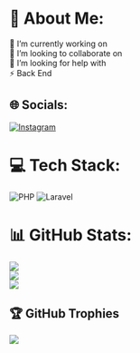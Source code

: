 # 💫 About Me:
🔭 I’m currently working on<br>👯 I’m looking to collaborate on<br>🤝 I’m looking for help with<br>⚡ Back End


## 🌐 Socials:
[![Instagram](https://img.shields.io/badge/Instagram-%23E4405F.svg?logo=Instagram&logoColor=white)](https://instagram.com/fall_dhfnnn) 

# 💻 Tech Stack:
![PHP](https://img.shields.io/badge/php-%23777BB4.svg?style=plastic&logo=php&logoColor=white) ![Laravel](https://img.shields.io/badge/laravel-%23FF2D20.svg?style=plastic&logo=laravel&logoColor=white)
# 📊 GitHub Stats:
![](https://github-readme-stats.vercel.app/api?username=dhfnnn&theme=aura&hide_border=false&include_all_commits=false&count_private=false)<br/>
![](https://github-readme-streak-stats.herokuapp.com/?user=dhfnnn&theme=aura&hide_border=false)<br/>
![](https://github-readme-stats.vercel.app/api/top-langs/?username=dhfnnn&theme=aura&hide_border=false&include_all_commits=false&count_private=false&layout=compact)

## 🏆 GitHub Trophies
![](https://github-profile-trophy.vercel.app/?username=dhfnnn&theme=onedark&no-frame=false&no-bg=true&margin-w=4)

<!-- Proudly created with GPRM ( https://gprm.itsvg.in ) -->
